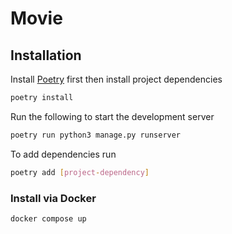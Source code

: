 # Movie

## Installation

Install [Poetry](https://python-poetry.org/docs/#installing-with-the-official-installer) first 
then install project dependencies

```sh
poetry install
```

Run the following to start the development server

```sh
poetry run python3 manage.py runserver
```

To add dependencies run

```sh
poetry add [project-dependency]
```
### Install via Docker

```docker
docker compose up
```
